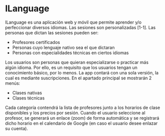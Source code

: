 # ILanguage

ILanguage es una aplicación web y móvil que permite aprender y/o perfeccionar
diversos idiomas. Las sesiones son personalizadas [1-1]. Las personas que dictan
las sesiones pueden ser:

* Profesores certificados
* Personas cuyo lenguaje nativo sea el que dictaran
* Personas con especialidades técnicas en ciertos idiomas

Los usuarios son personas que quieran especializarse o practicar más algún idioma.
Por ello, es un requisito que los usuarios tengan un conocimiento básico,
por lo menos. La app contará con una sola versión, la cual es mediante suscripciones.
En el apartado principal se mostrarán 2 menús:

* Clases nativas
* Clases técnicas

Cada categoría contendrá la lista de profesores junto a los horarios de clase
disponibles y los precios por sesión. Cuando el usuario seleccione al profesor,
se generará un enlace (zoom) de forma automática y se registrará dicho horario
en el calendario de Google (en caso el usuario desee enlazar su cuenta).
